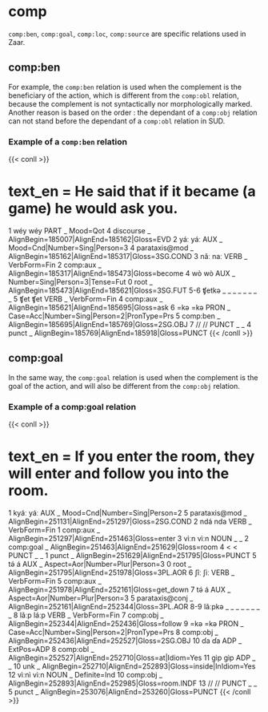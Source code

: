# comp

  

`comp:ben`, `comp:goal`, `comp:loc`, `comp:source` are specific relations used in Zaar.

  

## comp:ben

For example, the `comp:ben` relation is used when the complement is the beneficiary of the action, which is different from the `comp:obl` relation, because the complement is not syntactically nor morphologically marked. Another reason is based on the order : the dependant of a `comp:obj` relation can not stand before the dependant of a `comp:obl` relation in SUD.

  

### Example of a `comp:ben` relation

{{< conll >}}
# text_en =  He said that if it became (a game) he would ask you.
1	wéy	wéy	PART	_	Mood=Qot	4	discourse	_	AlignBegin=185007|AlignEnd=185162|Gloss=EVD
2	yáː	yáː	AUX	_	Mood=Cnd|Number=Sing|Person=3	4	parataxis@mod	_	AlignBegin=185162|AlignEnd=185317|Gloss=3SG.COND
3	nǎː	naː	VERB	_	VerbForm=Fin	2	comp:aux	_	AlignBegin=185317|AlignEnd=185473|Gloss=become
4	wò	wò	AUX	_	Number=Sing|Person=3|Tense=Fut	0	root	_	AlignBegin=185473|AlignEnd=185621|Gloss=3SG.FUT
5-6	ʧetkə	_	_	_	_	_	_	_	_
5	ʧet	ʧet	VERB	_	VerbForm=Fin	4	comp:aux	_	AlignBegin=185621|AlignEnd=185695|Gloss=ask
6	=kə	=kə	PRON	_	Case=Acc|Number=Sing|Person=2|PronType=Prs	5	comp:ben	_	AlignBegin=185695|AlignEnd=185769|Gloss=2SG.OBJ
7	//	//	PUNCT	_	_	4	punct	_	AlignBegin=185769|AlignEnd=185918|Gloss=PUNCT
{{< /conll >}}


## comp:goal

In the same way, the `comp:goal` relation is used when the complement is the goal of the action, and will also be different from the `comp:obj` relation.

  

### Example of a comp:goal relation

{{< conll >}}
# text_en =  If you enter the room, they will enter and follow you into the room.
1	kyáː	yáː	AUX	_	Mood=Cnd|Number=Sing|Person=2	5	parataxis@mod	_	AlignBegin=251131|AlignEnd=251297|Gloss=2SG.COND
2	ndá	nda	VERB	_	VerbForm=Fin	1	comp:aux	_	AlignBegin=251297|AlignEnd=251463|Gloss=enter
3	vìːn	vìːn	NOUN	_	_	2	comp:goal	_	AlignBegin=251463|AlignEnd=251629|Gloss=room
4	<	<	PUNCT	_	_	1	punct	_	AlignBegin=251629|AlignEnd=251795|Gloss=PUNCT
5	tə́	á	AUX	_	Aspect=Aor|Number=Plur|Person=3	0	root	_	AlignBegin=251795|AlignEnd=251978|Gloss=3PL.AOR
6	ʃîː	ʃiː	VERB	_	VerbForm=Fin	5	comp:aux	_	AlignBegin=251978|AlignEnd=252161|Gloss=get_down
7	tə́	á	AUX	_	Aspect=Aor|Number=Plur|Person=3	5	parataxis@conj	_	AlignBegin=252161|AlignEnd=252344|Gloss=3PL.AOR
8-9	lǎːpkə	_	_	_	_	_	_	_	_
8	lǎːp	láːp	VERB	_	VerbForm=Fin	7	comp:obj	_	AlignBegin=252344|AlignEnd=252436|Gloss=follow
9	=kə	=kə	PRON	_	Case=Acc|Number=Sing|Person=2|PronType=Prs	8	comp:obj	_	AlignBegin=252436|AlignEnd=252527|Gloss=2SG.OBJ
10	ɗa	ɗa	ADP	_	ExtPos=ADP	8	comp:obl	_	AlignBegin=252527|AlignEnd=252710|Gloss=at|Idiom=Yes
11	gìp	gìp	ADP	_	_	10	unk	_	AlignBegin=252710|AlignEnd=252893|Gloss=inside|InIdiom=Yes
12	vìːnì	vìːn	NOUN	_	Definite=Ind	10	comp:obj	_	AlignBegin=252893|AlignEnd=252985|Gloss=room.INDF
13	//	//	PUNCT	_	_	5	punct	_	AlignBegin=253076|AlignEnd=253260|Gloss=PUNCT
{{< /conll >}}

